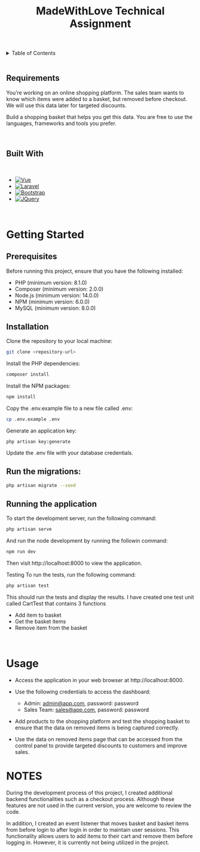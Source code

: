 <!-- PROJECT NAME -->
<div align="center">
  <h1 align="center">MadeWithLove Technical Assignment</h1>
</div>
<br>
<br>
<!-- TABLE OF CONTENTS -->
<details>
  <summary>Table of Contents</summary>
  <ol>
    <li>
      <a href="#requirements">Requirements</a>
      <ul>
        <li><a href="#built-with">Built With</a></li>
      </ul>
    </li>
    <li>
      <a href="#getting-started">Getting Started</a>
      <ul>
        <li><a href="#prerequisites">Prerequisites</a></li>
        <li><a href="#installation">Installation</a></li>
      </ul>
    </li>
    <li><a href="#usage">Usage</a></li>
  </ol>
</details>

<br>

<!-- ABOUT THE PROJECT -->
## Requirements

You’re working on an online shopping platform. The sales team wants to know which items were added to a basket, but removed before checkout. We will use this data later for targeted discounts.

Build a shopping basket that helps you get this data. You are free to use the languages, frameworks and tools you prefer.


<br>


## Built With

<br>

* [![Vue][Vue.js]][Vue-url]
* [![Laravel][Laravel.com]][Laravel-url]
* [![Bootstrap][Bootstrap.com]][Bootstrap-url]
* [![JQuery][JQuery.com]][JQuery-url]

<br>

<!-- GETTING STARTED -->
# Getting Started

## Prerequisites

Before running this project, ensure that you have the following installed:

* PHP (minimum version: 8.1.0)
* Composer (minimum version: 2.0.0)
* Node.js (minimum version: 14.0.0)
* NPM (minimum version: 6.0.0)
* MySQL (minimum version: 8.0.0)

## Installation

Clone the repository to your local machine:

```bash
git clone <repository-url>
```

Install the PHP dependencies:
```bash
composer install
```

Install the NPM packages:
```bash
npm install
```

Copy the .env.example file to a new file called .env:
```bash
cp .env.example .env
```

Generate an application key:
```vbnet
php artisan key:generate
```

Update the .env file with your database credentials.


## Run the migrations:


```bash
php artisan migrate --seed
```

## Running the application

To start the development server, run the following command:

```bash
php artisan serve
```  

And run the node development by running the followin command:

```bash
npm run dev
```

Then visit http://localhost:8000 to view the application.

Testing
To run the tests, run the following command:

```bash
php artisan test
```

This should run the tests and display the results.
I have created one test unit called CartTest that contains 3 functions

* Add item to basket
* Get the basket items
* Remove item from the basket

<br>

# Usage

* Access the application in your web browser at http://localhost:8000.

* Use the following credentials to access the dashboard:

    * Admin: admin@app.com, password: password
    * Sales Team: sales@app.com, password: password
* Add products to the shopping platform and test the shopping basket to ensure that the data on removed items is being captured correctly.
* Use the data on removed items page that can be accessed from the control panel to provide targeted discounts to customers and improve sales.

# NOTES

During the development process of this project, I created additional backend functionalities such as a checkout process. Although these features are not used in the current version, you are welcome to review the code.

In addition, I created an event listener that moves basket and basket items from before login to after login in order to maintain user sessions. This functionality allows users to add items to their cart and remove them before logging in. However, it is currently not being utilized in the project.






<!-- MARKDOWN LINKS & IMAGES -->
<!-- https://www.markdownguide.org/basic-syntax/#reference-style-links -->
[contributors-shield]: https://img.shields.io/github/contributors/othneildrew/Best-README-Template.svg?style=for-the-badge
[contributors-url]: https://github.com/othneildrew/Best-README-Template/graphs/contributors
[forks-shield]: https://img.shields.io/github/forks/othneildrew/Best-README-Template.svg?style=for-the-badge
[forks-url]: https://github.com/othneildrew/Best-README-Template/network/members
[stars-shield]: https://img.shields.io/github/stars/othneildrew/Best-README-Template.svg?style=for-the-badge
[stars-url]: https://github.com/othneildrew/Best-README-Template/stargazers
[issues-shield]: https://img.shields.io/github/issues/othneildrew/Best-README-Template.svg?style=for-the-badge
[issues-url]: https://github.com/othneildrew/Best-README-Template/issues
[license-shield]: https://img.shields.io/github/license/othneildrew/Best-README-Template.svg?style=for-the-badge
[license-url]: https://github.com/othneildrew/Best-README-Template/blob/master/LICENSE.txt
[linkedin-shield]: https://img.shields.io/badge/-LinkedIn-black.svg?style=for-the-badge&logo=linkedin&colorB=555
[linkedin-url]: https://linkedin.com/in/othneildrew
[product-screenshot]: images/screenshot.png
[Next.js]: https://img.shields.io/badge/next.js-000000?style=for-the-badge&logo=nextdotjs&logoColor=white
[Next-url]: https://nextjs.org/
[React.js]: https://img.shields.io/badge/React-20232A?style=for-the-badge&logo=react&logoColor=61DAFB
[React-url]: https://reactjs.org/
[Vue.js]: https://img.shields.io/badge/Vue.js-35495E?style=for-the-badge&logo=vuedotjs&logoColor=4FC08D
[Vue-url]: https://vuejs.org/
[Angular.io]: https://img.shields.io/badge/Angular-DD0031?style=for-the-badge&logo=angular&logoColor=white
[Angular-url]: https://angular.io/
[Svelte.dev]: https://img.shields.io/badge/Svelte-4A4A55?style=for-the-badge&logo=svelte&logoColor=FF3E00
[Svelte-url]: https://svelte.dev/
[Laravel.com]: https://img.shields.io/badge/Laravel-FF2D20?style=for-the-badge&logo=laravel&logoColor=white
[Laravel-url]: https://laravel.com
[Bootstrap.com]: https://img.shields.io/badge/Bootstrap-563D7C?style=for-the-badge&logo=bootstrap&logoColor=white
[Bootstrap-url]: https://getbootstrap.com
[JQuery.com]: https://img.shields.io/badge/jQuery-0769AD?style=for-the-badge&logo=jquery&logoColor=white
[JQuery-url]: https://jquery.com 
